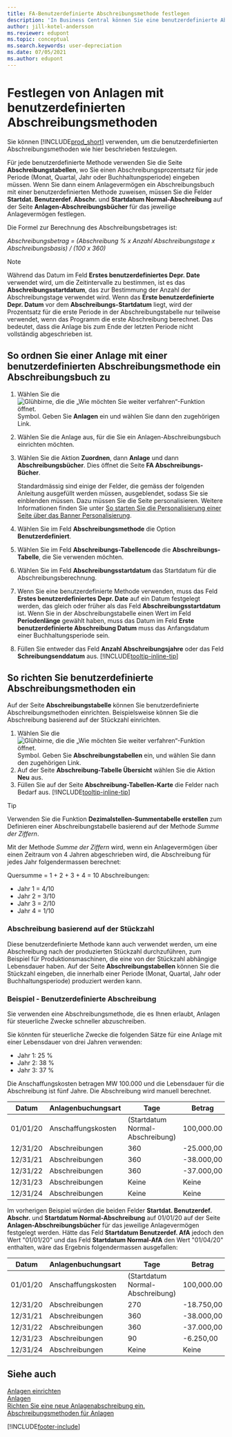 ```yaml
---
title: FA-Benutzerdefinierte Abschreibungsmethode festlegen
description: 'In Business Central können Sie eine benutzerdefinierte Abschreibungsmethode anwenden, um die Abschreibungsmethode für Ihre Anlage auf der Seite Anlagekarte zu definieren.'
author: jill-kotel-andersson
ms.reviewer: edupont
ms.topic: conceptual
ms.search.keywords: user-depreciation
ms.date: 07/05/2021
ms.author: edupont
---
```


# <a name="set-up-fixed-assets-with-user-defined-depreciation-methods" />Festlegen von Anlagen mit benutzerdefinierten Abschreibungsmethoden

Sie können [!INCLUDE[prod_short](includes/prod_short.md)] verwenden, um die benutzerdefinierten Abschreibungsmethoden wie hier beschrieben festzulegen.

Für jede benutzerdefinierte Methode verwenden Sie die Seite **Abschreibungstabellen**, wo Sie einen Abschreibungsprozentsatz für jede Periode (Monat, Quartal, Jahr oder Buchhaltungsperiode) eingeben müssen. Wenn Sie dann einem Anlagevermögen ein Abschreibungsbuch mit einer benutzerdefinierten Methode zuweisen, müssen Sie die Felder **Startdat. Benutzerdef. Abschr.** und **Startdatum Normal-Abschreibung** auf der Seite **Anlagen-Abschreibungsbücher** für das jeweilige Anlagevermögen festlegen.  

Die Formel zur Berechnung des Abschreibungsbetrages ist:  

*Abschreibungsbetrag = (Abschreibung % x Anzahl Abschreibungstage x Abschreibungsbasis) / (100 x 360)*


> [!NOTE]  
> Während das Datum im Feld **Erstes benutzerdefiniertes Depr. Date** verwendet wird, um die Zeitintervalle zu bestimmen, ist es das **Abschreibungsstartdatum**, das zur Bestimmung der Anzahl der Abschreibungstage verwendet wird. Wenn das **Erste benutzerdefinierte Depr. Datum** vor dem **Abschreibungs-Startdatum** liegt, wird der Prozentsatz für die erste Periode in der Abschreibungstabelle nur teilweise verwendet, wenn das Programm die erste Abschreibung berechnet. Das bedeutet, dass die Anlage bis zum Ende der letzten Periode nicht vollständig abgeschrieben ist.

## <a name="to-assign-a-depreciation-book-to-a-fixed-asset-with-a-user-defined-depreciation-method" />So ordnen Sie einer Anlage mit einer benutzerdefinierten Abschreibungsmethode ein Abschreibungsbuch zu

1. Wählen Sie die ![Glühbirne, die die „Wie möchten Sie weiter verfahren“-Funktion öffnet.](media/ui-search/search_small.png "Tell me-Funktion") Symbol. Geben Sie **Anlagen** ein und wählen Sie dann den zugehörigen Link.
2. Wählen Sie die Anlage aus, für die Sie ein Anlagen-Abschreibungsbuch einrichten möchten.
3. Wählen Sie die Aktion **Zuordnen**, dann **Anlage** und dann **Abschreibungsbücher**. Dies öffnet die Seite **FA Abschreibungs-Bücher**.

   Standardmässig sind einige der Felder, die gemäss der folgenden Anleitung ausgefüllt werden müssen, ausgeblendet, sodass Sie sie einblenden müssen. Dazu müssen Sie die Seite personalisieren. Weitere Informationen finden Sie unter [So starten Sie die Personalisierung einer Seite über das Banner Personalisierung](ui-personalization-user.md#to-start-personalizing-a-page-through-the-personalizing-banner).
4. Wählen Sie im Feld **Abschreibungsmethode** die Option **Benutzerdefiniert**.
5. Wählen Sie im Feld **Abschreibungs-Tabellencode** die **Abschreibungs-Tabelle**, die Sie verwenden möchten.
6. Wählen Sie im Feld **Abschreibungsstartdatum** das Startdatum für die Abschreibungsberechnung.
7. Wenn Sie eine benutzerdefinierte Methode verwenden, muss das Feld **Erstes benutzerdefiniertes Depr. Date** auf ein Datum festgelegt werden, das gleich oder früher als das Feld **Abschreibungsstartdatum** ist. Wenn Sie in der Abschreibungstabelle einen Wert im Feld **Periodenlänge** gewählt haben, muss das Datum im Feld **Erste benutzerdefinierte Abschreibung Datum** muss das Anfangsdatum einer Buchhaltungsperiode sein.
8. Füllen Sie entweder das Feld **Anzahl Abschreibungsjahre** oder das Feld **Schreibungsenddatum** aus. [!INCLUDE[tooltip-inline-tip](includes/tooltip-inline-tip_md.md)] 

## <a name="to-set-up-user-defined-depreciation-methods" />So richten Sie benutzerdefinierte Abschreibungsmethoden ein

Auf der Seite **Abschreibungstabelle** können Sie benutzerdefinierte Abschreibungsmethoden einrichten. Beispielsweise können Sie die Abschreibung basierend auf der Stückzahl einrichten.  

1. Wählen Sie die ![Glühbirne, die die „Wie möchten Sie weiter verfahren“-Funktion öffnet.](media/ui-search/search_small.png "Tell me-Funktion") Symbol. Geben Sie **Abschreibungstabellen** ein, und wählen Sie dann den zugehörigen Link.  
2. Auf der Seite **Abschreibung-Tabelle Übersicht** wählen Sie die Aktion **Neu** aus.  
3. Füllen Sie auf der Seite **Abschreibung-Tabellen-Karte** die Felder nach Bedarf aus. [!INCLUDE[tooltip-inline-tip](includes/tooltip-inline-tip_md.md)]  

> [!TIP]
> Verwenden Sie die Funktion **Dezimalstellen-Summentabelle erstellen** zum Definieren einer Abschreibungstabelle basierend auf der Methode *Summe der Ziffern*.

Mit der Methode *Summe der Ziffern* wird, wenn ein Anlagevermögen über einen Zeitraum von 4 Jahren abgeschrieben wird, die Abschreibung für jedes Jahr folgendermassen berechnet:

Quersumme = 1 + 2 + 3 + 4 = 10 Abschreibungen:

* Jahr 1 = 4/10  
* Jahr 2 = 3/10  
* Jahr 3 = 2/10  
* Jahr 4 = 1/10  

### <a name="depreciation-based-on-number-of-units" />Abschreibung basierend auf der Stückzahl

Diese benutzerdefinierte Methode kann auch verwendet werden, um eine Abschreibung nach der produzierten Stückzahl durchzuführen, zum Beispiel für Produktionsmaschinen, die eine von der Stückzahl abhängige Lebensdauer haben. Auf der Seite **Abschreibungstabellen** können Sie die Stückzahl eingeben, die innerhalb einer Periode (Monat, Quartal, Jahr oder Buchhaltungsperiode) produziert werden kann.  

### <a name="example---user-defined-depreciation" />Beispiel - Benutzerdefinierte Abschreibung

Sie verwenden eine Abschreibungsmethode, die es Ihnen erlaubt, Anlagen für steuerliche Zwecke schneller abzuschreiben.  

Sie könnten für steuerliche Zwecke die folgenden Sätze für eine Anlage mit einer Lebensdauer von drei Jahren verwenden:  

* Jahr 1: 25 %  
* Jahr 2: 38 %  
* Jahr 3: 37 %  

Die Anschaffungskosten betragen MW 100.000 und die Lebensdauer für die Abschreibung ist fünf Jahre. Die Abschreibung wird manuell berechnet.  

| Datum | Anlagenbuchungsart | Tage | Betrag | Buchwert |
| --- | --- | --- | --- | --- |
| 01/01/20 |Anschaffungskosten |(Startdatum Normal-Abschreibung) |100,000.00 |100,000.00 |
| 12/31/20 |Abschreibungen |360 |-25.000,00 |75,000.00 |
| 12/31/21 |Abschreibungen |360 |-38.000,00 |37,000.00 |
| 12/31/22 |Abschreibungen |360 |-37.000,00 |0 |
| 12/31/23 |Abschreibungen |Keine |Keine |0 |
| 12/31/24 |Abschreibungen |Keine |Keine |0 |

Im vorherigen Beispiel würden die beiden Felder **Startdat. Benutzerdef. Abschr.** und **Startdatum Normal-Abschreibung** auf 01/01/20 auf der Seite **Anlagen-Abschreibungsbücher** für das jeweilige Anlagevermögen festgelegt werden. Hätte das Feld **Startdatum Benutzerdef. AfA** jedoch den Wert "01/01/20" und das Feld **Startdatum Normal-AfA** den Wert "01/04/20" enthalten, wäre das Ergebnis folgendermassen ausgefallen:  

| Datum | Anlagenbuchungsart | Tage | Betrag | Buchwert |
| --- | --- | --- | --- | --- |
| 01/01/20 |Anschaffungskosten |(Startdatum Normal-Abschreibung) |100,000.00 |100,000.00 |
| 12/31/20 |Abschreibungen |270 |-18.750,00 |81,250.00 |
| 12/31/21 |Abschreibungen |360 |-38.000,00 |42,250.00 |
| 12/31/22 |Abschreibungen |360 |-37.000,00 |6,250.00 |
| 12/31/23 |Abschreibungen |90 |-6.250,00 |0 |
| 12/31/24 |Abschreibungen |Keine |Keine |0 |


## <a name="see-also" />Siehe auch
[Anlagen einrichten](fa-setup.md)  
[Anlagen](fa-manage.md)  
[Richten Sie eine neue Anlagenabschreibung ein.](fa-how-setup-depreciation.md)  
[Abschreibungsmethoden für Anlagen](fa-depreciation-methods.md)

[!INCLUDE[footer-include](includes/footer-banner.md)]
